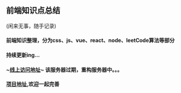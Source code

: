 ## 前端知识点总结

(闲来无事，随手记录)

#### 前端知识整理，分为css、js、vue、react、node、leetCode算法等部分

#### 持续更新ing...

#### ~[线上访问地址](http://gitbook.niubicoder.com/)~ 该服务器过期，重构服务器中。。。

#### [项目地址](https://github.com/duenyang/FE-interview),欢迎一起完善
